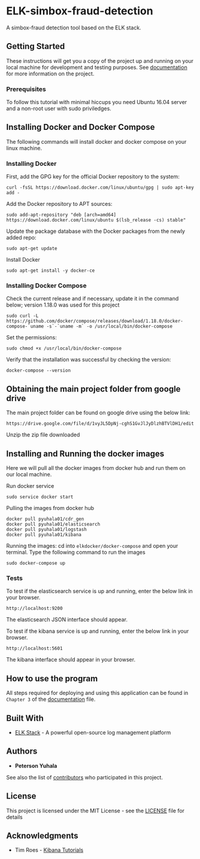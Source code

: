 # ELK-simbox-fraud-detection
A simbox-fraud detection tool based on the ELK stack.

## Getting Started

These instructions will get you a copy of the project up and running on your local machine for development and testing purposes. See [documentation](documentation-simbox-fraud-detection.pdf) for more information on the project.

### Prerequisites

To follow this tutorial with minimal hiccups you need Ubuntu 16.04 server and a non-root user with sudo priviledges. 

## Installing Docker and Docker Compose
The following commands will install docker and docker compose on your linux machine.

### Installing Docker
First, add the GPG key for the official Docker repository to the system:

```
curl -fsSL https://download.docker.com/linux/ubuntu/gpg | sudo apt-key add -

```
Add the Docker repository to APT sources:

```
sudo add-apt-repository "deb [arch=amd64] https://download.docker.com/linux/ubuntu $(lsb_release -cs) stable"

```
Update the package database with the Docker packages from the newly added repo:

```
sudo apt-get update

```
Install Docker

```
sudo apt-get install -y docker-ce

```
### Installing Docker Compose
Check the current release and if necessary, update it in the command below; version 1.18.0 was used for this project

```
sudo curl -L https://github.com/docker/compose/releases/download/1.18.0/docker-compose-`uname -s`-`uname -m` -o /usr/local/bin/docker-compose

```
Set the permissions:

```
sudo chmod +x /usr/local/bin/docker-compose

```
Verify that the installation was successful by checking the version:

```
docker-compose --version

```

## Obtaining the main project folder from google drive

The main project folder can be found on google drive using the below link:

```
https://drive.google.com/file/d/1vyJL5DpNj-cghS1GvJlJyDlzhBTVlDH1/edit
```
Unzip the zip file downloaded

## Installing and Running the docker images
Here we will pull all the docker images from docker hub and run them on our local machine.

Run docker service
```
sudo service docker start
```
Pulling the images from docker hub
```
docker pull pyuhala01/cdr_gen
docker pull pyuhala01/elasticsearch
docker pull pyuhala01/logstash
docker pull pyuhala01/kibana

```
Running the images: cd into `elkdocker/docker-compose` and open your terminal. Type the following command to run the images

```
sudo docker-compose up

```

### Tests

To test if the elasticsearch service is up and running, enter the below link in your browser.

```
http://localhost:9200
```
The elasticsearch JSON interface should appear.

To test if the kibana service is up and running, enter the below link in your browser.

```
http://localhost:5601
```
The kibana interface should appear in your browser.


## How to use the program

All steps required for deploying and using this application can be found in `Chapter 3` of the [documentation](documentation-simbox-fraud-detection.pdf) file.

## Built With

* [ELK Stack](https://www.elastic.co/webinars/introduction-elk-stack) - A powerful open-source log management platform


## Authors

* **Peterson Yuhala** 

See also the list of [contributors](https://github.com/your/project/contributors) who participated in this project.

## License

This project is licensed under the MIT License - see the [LICENSE](LICENSE) file for details

## Acknowledgments

* Tim Roes - [Kibana Tutorials](https://www.timroes.de/2015/02/07/kibana-4-tutorial-part-1-introduction/)
